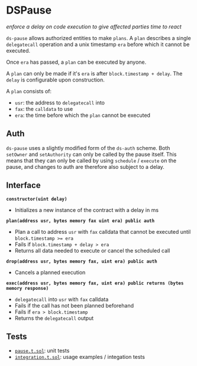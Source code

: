 # DSPause

_enforce a delay on code execution to give affected parties time to react_

`ds-pause` allows authorized entities to make `plans`. A `plan` describes a single `delegatecall`
operation and a unix timestamp `era` before which it cannot be executed.

Once `era` has passed, a `plan` can be executed by anyone.

A `plan` can only be made if it's `era` is after `block.timestamp + delay`. The `delay` is
configurable upon construction.

A `plan` consists of:

- `usr`: the address to `delegatecall` into
- `fax`: the `calldata` to use
- `era`: the time before which the `plan` cannot be executed

## Auth

`ds-pause` uses a slightly modified form of the `ds-auth` scheme. Both `setOwner` and `setAuthority`
can only be called by the pause itself. This means that they can only be called by using `schedule` /
`execute` on the pause, and changes to auth are therefore also subject to a delay.

## Interface

**`constructor(uint delay)`**

- Initializes a new instance of the contract with a delay in ms

**`plan(address usr, bytes memory fax uint era) public auth`**

- Plan a call to address `usr` with `fax` calldata that cannot be executed until `block.timestamp >=
  era`
- Fails if `block.timestamp + delay > era`
- Returns all data needed to execute or cancel the scheduled call

**`drop(address usr, bytes memory fax, uint era) public auth`**

- Cancels a planned execution

**`exec(address usr, bytes memory fax, uint era) public returns (bytes memory response)`**

- `delegatecall` into `usr` with `fax` calldata
- Fails if the call has not been planned beforehand
- Fails if `era > block.timestamp`
- Returns the `delegatecall` output

## Tests

- [`pause.t.sol`](./pause.t.sol): unit tests
- [`integration.t.sol`](./integration.t.sol): usage examples / integation tests
